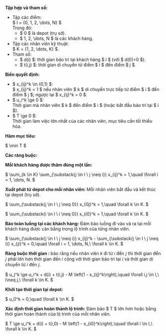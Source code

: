 **Tập hợp và tham số:**
- Tập các điểm:  
  $ I = \{0, 1, 2, \dots, N\} $  
  Trong đó:
  - $ 0 $ là depot (trụ sở).
  - $ 1, 2, \dots, N $ là các khách hàng.
- Tập các nhân viên kỹ thuật:  
  $ K = \{1, 2, \dots, K\} $.
- Tham số:
  - $ d(i) $: thời gian bảo trì tại khách hàng $ i $ (với $ d(0)=0 $).
  - $ t(i,j) $: thời gian di chuyển từ điểm $ i $ đến điểm $ j $.

**Biến quyết định:**
- $ x_{ij}^k \in \{0,1\} $:  
  $ x_{ij}^k = 1 $ nếu nhân viên $ k $ di chuyển trực tiếp từ điểm $ i $ đến điểm $ j $; ngược lại $ x_{ij}^k = 0 $.
- $ u_i^k \ge 0 $:  
  Thời gian mà nhân viên $ k $ đến điểm $ i $ (hoặc bắt đầu bảo trì tại $ i $).
- $ T \ge 0 $:  
  Thời gian làm việc lớn nhất của các nhân viên, mục tiêu cần tối thiểu hóa.

**Hàm mục tiêu:**

$
\min T
$

**Các ràng buộc:**

 **Mỗi khách hàng được thăm đúng một lần:**

   $
   \sum_{k \in K} \sum_{\substack{j \in I \\ j \neq i}} x_{ij}^k = 1,\quad \forall i = 1, \dots, N.
   $

**Xuất phát từ depot cho mỗi nhân viên:**
  Mỗi nhân viên bắt đầu và kết thúc tại depot (trụ sở).

   $
   \sum_{\substack{j \in I \\ j \neq 0}} x_{0j}^k = 1,\quad \forall k \in K.
   $


   $
   \sum_{\substack{i \in I \\ i \neq 0}} x_{i0}^k = 1,\quad \forall k \in K.
   $

**Bảo toàn luồng tại các khách hàng:**   Đảm bảo luồng đi vào và ra tại mỗi khách hàng được cân bằng trong lộ trình của từng nhân viên.
  

   $
   \sum_{\substack{j \in I \\ j \neq i}} x_{ij}^k - \sum_{\substack{j \in I \\ j \neq i}} x_{ji}^k = 0,\quad \forall i = 1, \dots, N,\ \forall k \in K.
   $

**Ràng buộc thời gian :** bảo rằng nếu nhân viên 𝑘  đi từ 𝑖 đến 𝑗 thì thời gian đến 𝑗 phải lớn hơn thời gian đến 𝑖 cộng với thời gian bảo trì tại 𝑖 và thời gian di chuyển từ 𝑖 đến 𝑗.
   
   $
   u_j^k \ge u_i^k + d(i) + t(i,j) - M \left(1 - x_{ij}^k\right),\quad \forall i,j \in I,\ i\neq j,\ \forall k \in K.
   $

**Khởi tạo thời gian tại depot:**

   $
   u_0^k = 0,\quad \forall k \in K.
   $

 **Xác định thời gian hoàn thành lộ trình:**
  Đảm bảo $ T $ lớn hơn hoặc bằng thời gian hoàn thành của lộ trình của mỗi nhân viên.
  
   $
   T \ge u_i^k + d(i) + t(i,0) - M \left(1 - x_{i0}^k\right),\quad \forall i \in I,\ \forall k \in K.
   $


